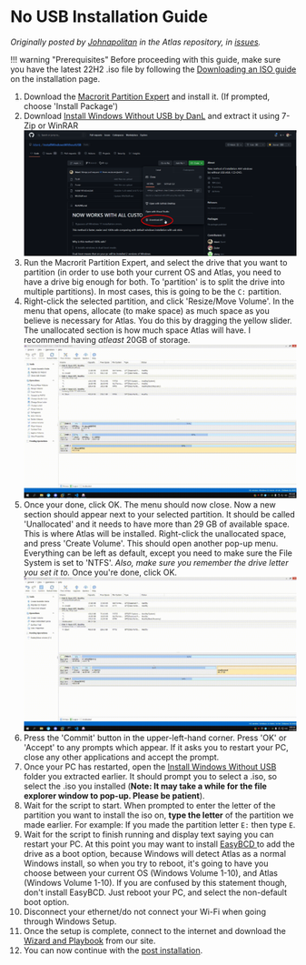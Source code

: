 # No USB Installation Guide

_Originally posted by [Johnapolitan](https://github.com/Johnapolitan) in the Atlas repository, in [issues](https://github.com/Atlas-OS/Atlas/issues/153)._

!!! warning "Prerequisites"
	Before proceeding with this guide, make sure you have the latest 22H2 .iso file by following the [Downloading an ISO guide](https://docs.atlasos.net/getting-started/installation/#download-an-iso) on the installation page.

1. Download the [Macrorit Partition Expert](https://macrorit.com/download.html) and install it. (If prompted, choose 'Install Package')
2. Download [Install Windows Without USB by DanL](https://github.com/iidanL/InstallWindowsWithoutUSB) and extract it using 7-Zip or WinRAR
![Snapshot_2022-05-02_154455_github com](../../assets/images/iwwu.png)
3. Run the Macrorit Partition Expert, and select the drive that you want to partition (in order to use both your current OS and Atlas, you need to have a drive big enough for both. To 'partition' is to split the drive into multiple partitions). In most cases, this is going to be the `C:` partition.
4. Right-click the selected partition, and click 'Resize/Move Volume'. In the menu that opens, allocate (to make space) as much space as you believe is necessary for Atlas. You do this by dragging the yellow slider. The unallocated section is how much space Atlas will have. I recommend having _atleast_ 20GB of storage.
![Record_2022_05_02_15_52_18_68](../../assets/videos/resize.gif)
5. Once your done, click OK. The menu should now close. Now a new section should appear next to your selected partition. It should be called 'Unallocated' and it needs to have more than 29 GB of available space. This is where Atlas will be installed. Right-click the unallocated space, and press 'Create Volume'. This should open another pop-up menu. Everything can be left as default, except you need to make sure the File System is set to 'NTFS'. _Also, make sure you remember the drive letter you set it to._ Once you're done, click OK.
![Record_2022_05_02_16_00_26_345](../../assets/videos/adding%20partition.gif)
6. Press the 'Commit' button in the upper-left-hand corner. Press 'OK' or 'Accept' to any prompts which appear. If it asks you to restart your PC, close any other applications and accept the prompt.
7. Once your PC has restarted, open the [Install Windows Without USB](https://github.com/iidanL/InstallWindowsWithoutUSB) folder you extracted earlier. It should prompt you to select a .iso, so select the .iso you installed (**Note: It may take a while for the file explorer window to pop-up. Please be patient**).
8.  Wait for the script to start. When prompted to enter the letter of the partition you want to install the iso on, **type the letter** of the partition we made earlier. For example: If you made the partition letter `E:` then type `E`.
9.   Wait for the script to finish running and display text saying you can restart your PC. At this point you may want to install [EasyBCD ](https://www.techspot.com/downloads/3112-easybcd.html)to add the drive as a boot option, because Windows will detect Atlas as a normal Windows install, so when you try to reboot, it's going to have you choose between your current OS (Windows Volume 1-10), and Atlas (Windows Volume 1-10). If you are confused by this statement though, don't install EasyBCD. Just reboot your PC, and select the non-default boot option.
10. Disconnect your ethernet/do not connect your Wi-Fi when going through Windows Setup.
11. Once the setup is complete, connect to the internet and download the [Wizard and Playbook](https://atlasos.net/downloads) from our site.
12. You can now continue with the [post installation](/getting-started/post-installation/).
